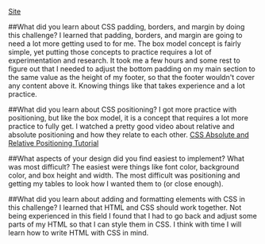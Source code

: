 [Site](./index.html)
  
  
##What did you learn about CSS padding, borders, and margin by doing this challenge?
I learned that padding, borders, and margin are going to need a lot more getting used to for me. The box model concept is fairly simple, yet putting those concepts to practice requires a lot of experimentation and research. It took me a few hours and some rest to figure out that I needed to adjust the bottom padding on my main section to the same value as the height of my footer, so that the footer wouldn't cover any content above it. Knowing things like that takes experience and a lot practice.
  
##What did you learn about CSS positioning?
I got more practice with positioning, but like the box model, it is a concept that requires a lot more practice to fully get. I watched a pretty good video about relative and absolute positioning and how they relate to each other. [CSS Absolute and Relative Positioning Tutorial](https://www.youtube.com/watch?v=aFtByxWjfLY)
  
##What aspects of your design did you find easiest to implement? What was most difficult?
The easiest were things like font color, background color, and box height and width. The most difficult was positioning and getting my tables to look how I wanted them to (or close enough).
  
##What did you learn about adding and formatting elements with CSS in this challenge?
I learned that HTML and CSS should work together. Not being experienced in this field I found that I had to go back and adjust some parts of my HTML so that I can style them in CSS. I think with time I will learn how to write HTML with CSS in mind.
